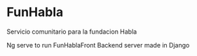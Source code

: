 # FunHabla
Servicio comunitario para la fundacion Habla


Ng serve to run FunHablaFront 
Backend server made in Django
